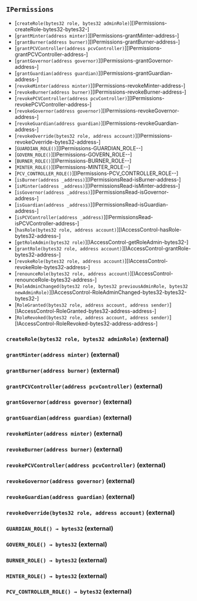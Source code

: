 ## <span id="IPermissions"></span> `IPermissions`



- [`createRole(bytes32 role, bytes32 adminRole)`][IPermissions-createRole-bytes32-bytes32-]
- [`grantMinter(address minter)`][IPermissions-grantMinter-address-]
- [`grantBurner(address burner)`][IPermissions-grantBurner-address-]
- [`grantPCVController(address pcvController)`][IPermissions-grantPCVController-address-]
- [`grantGovernor(address governor)`][IPermissions-grantGovernor-address-]
- [`grantGuardian(address guardian)`][IPermissions-grantGuardian-address-]
- [`revokeMinter(address minter)`][IPermissions-revokeMinter-address-]
- [`revokeBurner(address burner)`][IPermissions-revokeBurner-address-]
- [`revokePCVController(address pcvController)`][IPermissions-revokePCVController-address-]
- [`revokeGovernor(address governor)`][IPermissions-revokeGovernor-address-]
- [`revokeGuardian(address guardian)`][IPermissions-revokeGuardian-address-]
- [`revokeOverride(bytes32 role, address account)`][IPermissions-revokeOverride-bytes32-address-]
- [`GUARDIAN_ROLE()`][IPermissions-GUARDIAN_ROLE--]
- [`GOVERN_ROLE()`][IPermissions-GOVERN_ROLE--]
- [`BURNER_ROLE()`][IPermissions-BURNER_ROLE--]
- [`MINTER_ROLE()`][IPermissions-MINTER_ROLE--]
- [`PCV_CONTROLLER_ROLE()`][IPermissions-PCV_CONTROLLER_ROLE--]
- [`isBurner(address _address)`][IPermissionsRead-isBurner-address-]
- [`isMinter(address _address)`][IPermissionsRead-isMinter-address-]
- [`isGovernor(address _address)`][IPermissionsRead-isGovernor-address-]
- [`isGuardian(address _address)`][IPermissionsRead-isGuardian-address-]
- [`isPCVController(address _address)`][IPermissionsRead-isPCVController-address-]
- [`hasRole(bytes32 role, address account)`][IAccessControl-hasRole-bytes32-address-]
- [`getRoleAdmin(bytes32 role)`][IAccessControl-getRoleAdmin-bytes32-]
- [`grantRole(bytes32 role, address account)`][IAccessControl-grantRole-bytes32-address-]
- [`revokeRole(bytes32 role, address account)`][IAccessControl-revokeRole-bytes32-address-]
- [`renounceRole(bytes32 role, address account)`][IAccessControl-renounceRole-bytes32-address-]
- [`RoleAdminChanged(bytes32 role, bytes32 previousAdminRole, bytes32 newAdminRole)`][IAccessControl-RoleAdminChanged-bytes32-bytes32-bytes32-]
- [`RoleGranted(bytes32 role, address account, address sender)`][IAccessControl-RoleGranted-bytes32-address-address-]
- [`RoleRevoked(bytes32 role, address account, address sender)`][IAccessControl-RoleRevoked-bytes32-address-address-]
### <span id="IPermissions-createRole-bytes32-bytes32-"></span> `createRole(bytes32 role, bytes32 adminRole)` (external)



### <span id="IPermissions-grantMinter-address-"></span> `grantMinter(address minter)` (external)



### <span id="IPermissions-grantBurner-address-"></span> `grantBurner(address burner)` (external)



### <span id="IPermissions-grantPCVController-address-"></span> `grantPCVController(address pcvController)` (external)



### <span id="IPermissions-grantGovernor-address-"></span> `grantGovernor(address governor)` (external)



### <span id="IPermissions-grantGuardian-address-"></span> `grantGuardian(address guardian)` (external)



### <span id="IPermissions-revokeMinter-address-"></span> `revokeMinter(address minter)` (external)



### <span id="IPermissions-revokeBurner-address-"></span> `revokeBurner(address burner)` (external)



### <span id="IPermissions-revokePCVController-address-"></span> `revokePCVController(address pcvController)` (external)



### <span id="IPermissions-revokeGovernor-address-"></span> `revokeGovernor(address governor)` (external)



### <span id="IPermissions-revokeGuardian-address-"></span> `revokeGuardian(address guardian)` (external)



### <span id="IPermissions-revokeOverride-bytes32-address-"></span> `revokeOverride(bytes32 role, address account)` (external)



### <span id="IPermissions-GUARDIAN_ROLE--"></span> `GUARDIAN_ROLE() → bytes32` (external)



### <span id="IPermissions-GOVERN_ROLE--"></span> `GOVERN_ROLE() → bytes32` (external)



### <span id="IPermissions-BURNER_ROLE--"></span> `BURNER_ROLE() → bytes32` (external)



### <span id="IPermissions-MINTER_ROLE--"></span> `MINTER_ROLE() → bytes32` (external)



### <span id="IPermissions-PCV_CONTROLLER_ROLE--"></span> `PCV_CONTROLLER_ROLE() → bytes32` (external)



